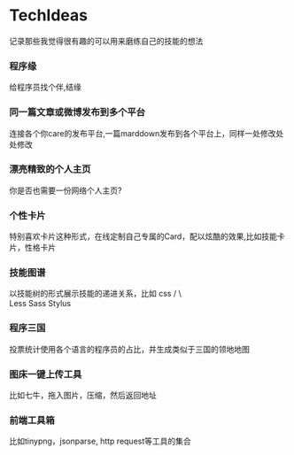TechIdeas
====
记录那些我觉得很有趣的可以用来磨练自己的技能的想法

### 程序缘
给程序员找个伴,结缘

### 同一篇文章或微博发布到多个平台
连接各个你care的发布平台,一篇marddown发布到各个平台上，同样一处修改处处修改

### 漂亮精致的个人主页
你是否也需要一份网络个人主页?

### 个性卡片
特别喜欢卡片这种形式，在线定制自己专属的Card，配以炫酷的效果,比如技能卡片，性格卡片

### 技能图谱
以技能树的形式展示技能的递进关系，比如
  css
/    \     \
Less  Sass  Stylus

### 程序三国
投票统计使用各个语言的程序员的占比，并生成类似于三国的领地地图

### 图床一键上传工具
比如七牛，拖入图片，压缩，然后返回地址

### 前端工具箱
比如tinypng，jsonparse, http request等工具的集合